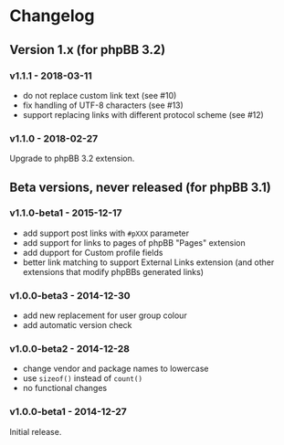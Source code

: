 # Changelog

## Version 1.x (for phpBB 3.2)

### v1.1.1 - 2018-03-11

- do not replace custom link text (see #10)
- fix handling of UTF-8 characters (see #13)
- support replacing links with different protocol scheme (see #12)

### v1.1.0 - 2018-02-27

Upgrade to phpBB 3.2 extension.

## Beta versions, never released (for phpBB 3.1)

### v1.1.0-beta1 - 2015-12-17

- add support post links with `#pXXX` parameter
- add support for links to pages of phpBB "Pages" extension
- add dupport for Custom profile fields
- better link matching to support External Links extension (and other extensions that modify phpBBs generated links)

### v1.0.0-beta3 - 2014-12-30

- add new replacement for user group colour
- add automatic version check

### v1.0.0-beta2 - 2014-12-28

- change vendor and package names to lowercase
- use `sizeof()` instead of `count()`
- no functional changes

### v1.0.0-beta1 - 2014-12-27

Initial release.
